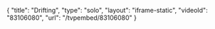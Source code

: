 {
    "title": "Drifting",
    "type": "solo",
    "layout": "iframe-static",
    "videoId": "83106080",
    "url": "\/tvpembed\/83106080"
}